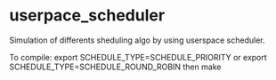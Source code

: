 # userpace_scheduler

Simulation of differents sheduling algo by using userspace scheduler.

To compile:
		export SCHEDULE_TYPE=SCHEDULE_PRIORITY
	or
		export SCHEDULE_TYPE=SCHEDULE_ROUND_ROBIN
	then
		make
